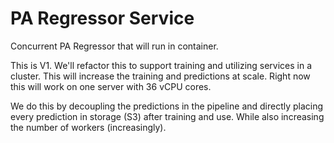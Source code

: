 # PA Regressor Service

Concurrent PA Regressor that will run in container. 

This is V1. We'll refactor this to support training and utilizing services in a cluster. This will increase the training and predictions at scale. Right now this will work on one server with 36 vCPU cores.

We do this by decoupling the predictions in the pipeline and directly placing every prediction in storage (S3) after training and use. While also increasing the number of workers (increasingly).

